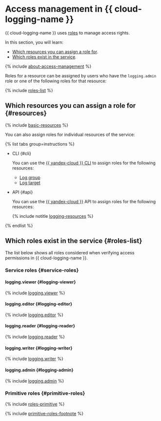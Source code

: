 # Access management in {{ cloud-logging-name }}

{{ cloud-logging-name }} uses [roles](../../iam/concepts/access-control/roles.md) to manage access rights.

In this section, you will learn:

* [Which resources you can assign a role for](#resources).
* [Which roles exist in the service](#roles-list).

{% include [about-access-management](../../_includes/iam/about-access-management.md) %}

Roles for a resource can be assigned by users who have the `logging.admin` role or one of the following roles for that resource:

{% include [roles-list](../../_includes/iam/roles-list.md) %}

## Which resources you can assign a role for {#resources}

{% include [basic-resources](../../_includes/iam/basic-resources-for-access-control.md) %}

You can also assign roles for individual resources of the service:

{% list tabs group=instructions %}

- CLI {#cli}

  You can use the [{{ yandex-cloud }} CLI](../../cli/cli-ref/logging/cli-ref/index.md) to assign roles for the following resources:

  * [Log group](../concepts/log-group.md)
  * [Log target](../operations/create-sink.md)

- API {#api}

  You can use the [{{ yandex-cloud }}](../api-ref/authentication.md) API to assign roles for the following resources:

  {% include notitle [logging-resources](../../_includes/iam/resources-with-access-control/logging.md) %}

{% endlist %}

## Which roles exist in the service {#roles-list}

The list below shows all roles considered when verifying access permissions in {{ cloud-logging-name }}.

### Service roles {#service-roles}

#### logging.viewer {#logging-viewer}

{% include [logging.viewer](../../_roles/logging/viewer.md) %}

#### logging.editor {#logging-editor}

{% include [logging.editor](../../_roles/logging/editor.md) %}

#### logging.reader {#logging-reader}

{% include [logging.reader](../../_roles/logging/reader.md) %}

#### logging.writer {#logging-writer}

{% include [logging.writer](../../_roles/logging/writer.md) %}

#### logging.admin {#logging-admin}

{% include [logging.admin](../../_roles/logging/admin.md) %}

### Primitive roles {#primitive-roles}

{% include [roles-primitive](../../_includes/roles-primitive.md) %}

{% include [primitive-roles-footnote](../../_includes/primitive-roles-footnote.md) %}